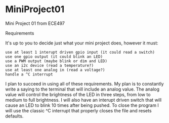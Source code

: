 MiniProject01
=============

Mini Project 01 from ECE497

Requirements

It's up to you to decide just what your mini project does, however it must:

    use at least 1 interupt driven gpio input (it could read a switch)
    use one gpio output (it could blink an LED)
    use a PWM output (maybe blink or dim and LED)
    use an i2c device (read a temperature?)
    use at least one analog in (read a voltage?)
    handle a ^C interrupt 

I plan to succeed in using all of these requirements. My plan is to 
constantly write a saying to the terminal that will include an analog 
value. The analog value will control the brightness of the LED in three 
steps, from low to medium to full brightness. I will also have an 
interupt driven switch that will cause an LED to blink 10 times after 
being pushed. To close the program I will use the classic ^C interrupt that
properly closes the file and resets defaults.


